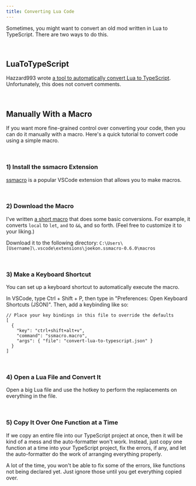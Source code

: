 ```yaml
---
title: Converting Lua Code
---
```


Sometimes, you might want to convert an old mod written in Lua to TypeScript. There are two ways to do this.

<br />

## LuaToTypeScript

Hazzard993 wrote [a tool to automatically convert Lua to TypeScript](https://github.com/hazzard993/LuaToTypeScript). Unfortunately, this does not convert comments.

<br />

## Manually With a Macro

If you want more fine-grained control over converting your code, then you can do it manually with a macro. Here's a quick tutorial to convert code using a simple macro.

<br />

### 1) Install the ssmacro Extension

[ssmacro](https://marketplace.visualstudio.com/items?itemName=joekon.ssmacro) is a popular VSCode extension that allows you to make macros.

<br />

### 2) Download the Macro

I've written [a short macro](https://isaacscript.github.io/convert-lua-to-typescript.json) that does some basic conversions. For example, it converts `local` to `let`, `and` to `&&`, and so forth. (Feel free to customize it to your liking.)

Download it to the following directory: `C:\Users\[Username]\.vscode\extensions\joekon.ssmacro-0.6.0\macros`

<br />

### 3) Make a Keyboard Shortcut

You can set up a keyboard shortcut to automatically execute the macro.

In VSCode, type Ctrl + Shift + P, then type in "Preferences: Open Keyboard Shortcuts (JSON)". Then, add a keybinding like so:

```jsonc
// Place your key bindings in this file to override the defaults
[
  {
    "key": "ctrl+shift+alt+v",
    "command": "ssmacro.macro",
    "args": { "file": "convert-lua-to-typescript.json" }
  }
]
```

<br />

### 4) Open a Lua File and Convert It

Open a big Lua file and use the hotkey to perform the replacements on everything in the file.

<br />

### 5) Copy It Over One Function at a Time

If we copy an entire file into our TypeScript project at once, then it will be kind of a mess and the auto-formatter won't work. Instead, just copy one function at a time into your TypeScript project, fix the errors, if any, and let the auto-formatter do the work of arranging everything properly.

A lot of the time, you won't be able to fix some of the errors, like functions not being declared yet. Just ignore those until you get everything copied over.
